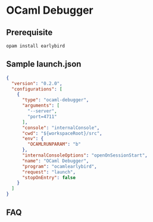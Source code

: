 # OCaml Debugger

## Prerequisite 

```
opam install earlybird
```

## Sample launch.json

```json
{
  "version": "0.2.0",
  "configurations": [
    {
      "type": "ocaml-debugger",
      "arguments": [
        "--server",
        "port=4711"
      ],
      "console": "internalConsole",
      "cwd": "${workspaceRoot}/src",
      "env": {
        "OCAMLRUNPARAM": "b"
      },
      "internalConsoleOptions": "openOnSessionStart",
      "name": "OCaml Debugger",
      "program": "ocamlearlybird",
      "request": "launch",
      "stopOnEntry": false
    }
  ]
}
```

## FAQ

